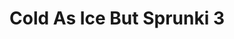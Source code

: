 ---
slug: cold-as-ice-but-sprunki-3
title: Cold As Ice But Sprunki 3
description: "Cold As Ice But Sprunki 3 is an exciting online game. Play for free directly in your browser!"
icon: /images/popular_mods/Cold As Ice But Sprunki 3.png
url: https://wowtbc.net/sprunkin/cool-ice-sprunki3/index.html
previewImage: /images/popular_mods/Cold As Ice But Sprunki 3.png
type: popular mods

# SEO配置
seo:
  title: "Cold As Ice But Sprunki 3 - Play Free Online Game | Fun Browser Games"
  description: "Cold As Ice But Sprunki 3 - Play this fun online game for free in your browser. No download required!"
  ogImage: "/images/popular_mods/Cold As Ice But Sprunki 3.png"
  keywords: "cold-as-ice-but-sprunki-3, online game, browser game, free game, popular mods game, play online"

videoUrls:
  - https://www.youtube.com/embed/example1
  - https://www.youtube.com/embed/example2

whyPlay:
  title: "Why Play Cold As Ice But Sprunki 3?"
  items:
    - "Immersive Gameplay: Cold As Ice But Sprunki 3 offers an engaging and immersive gaming experience that will keep you entertained for hours"
    - "Challenging Levels: Test your skills with increasingly difficult challenges and obstacles"
    - "Beautiful Graphics: Enjoy stunning visuals and smooth animations that bring the game world to life"
    - "Regular Updates: New content and features are added regularly to keep the game fresh and exciting"
    - "Free to Play: Experience all the fun without spending a penny"
    - "Community Features: Connect with other players, share strategies, and compete for high scores"
    - "Cross-Platform: Play on any device with a web browser, no downloads required"

features:
  title: "Key Features of Cold As Ice But Sprunki 3"
  image: "/images/popular_mods/Cold As Ice But Sprunki 3.png"
  items:
    - "Intuitive Controls: Easy to learn controls make Cold As Ice But Sprunki 3 accessible for players of all skill levels"
    - "Multiple Game Modes: Enjoy various gameplay options that provide different challenges and experiences"
    - "Character Customization: Personalize your gaming experience with unique characters and items"
    - "Achievement System: Complete special tasks to earn rewards and recognition"
    - "Leaderboards: Compete with players worldwide and see who can achieve the highest scores"

characteristics:
  title: "Game Characteristics"
  image: "/images/popular_mods/Cold As Ice But Sprunki 3.png"
  items:
    - "Genre: Popular mods game with elements of strategy and skill"
    - "Difficulty: Suitable for both casual gamers and those seeking a challenge"
    - "Play Time: Quick sessions or extended gameplay, depending on your preference"
    - "Art Style: Vibrant and engaging visuals that enhance the gaming experience"
    - "Sound Design: Immersive audio that complements the gameplay perfectly"

info: "Cold As Ice But Sprunki 3 is an exciting online game that offers players a unique and engaging gaming experience. With its intuitive controls, stunning visuals, and challenging gameplay, Cold As Ice But Sprunki 3 provides hours of entertainment for players of all ages and skill levels. Whether you're looking for a quick gaming session during a break or an extended play session, Cold As Ice But Sprunki 3 delivers an immersive experience that will keep you coming back for more. The game features multiple levels of increasing difficulty, ensuring that players are constantly challenged as they progress. With regular updates adding new content and features, Cold As Ice But Sprunki 3 remains fresh and exciting, providing endless entertainment options for its growing community of players."

howToPlayIntro: "Welcome to Cold As Ice But Sprunki 3! This guide will walk you through the basics and help you master the game. Whether you're a beginner or looking to improve your skills, these tips and instructions will enhance your gaming experience."

howToPlaySteps:
  - title: "Getting Started"
    description: "Begin your Cold As Ice But Sprunki 3 adventure by familiarizing yourself with the controls. Use your keyboard or mouse to navigate through the game interface. The tutorial will guide you through the basic mechanics and help you understand the objectives."
  - title: "Understanding the Objectives"
    description: "In Cold As Ice But Sprunki 3, your main goal is to progress through levels by completing specific objectives. Each level presents unique challenges that require different strategies and approaches."
  - title: "Mastering the Controls"
    description: "Practice using the controls to improve your precision and reaction time. Cold As Ice But Sprunki 3 requires quick reflexes and strategic thinking to overcome obstacles and defeat opponents."
  - title: "Utilizing Power-ups"
    description: "Collect power-ups throughout the game to enhance your abilities and overcome difficult challenges. Each power-up offers unique advantages that can be crucial for success."
  - title: "Developing Strategies"
    description: "As you progress in Cold As Ice But Sprunki 3, develop effective strategies for different scenarios. Analyze patterns, anticipate challenges, and adapt your approach to maximize your performance."

faq:
  title: "Frequently Asked Questions about Cold As Ice But Sprunki 3"
  items:
    - question: "Is Cold As Ice But Sprunki 3 free to play?"
      answer: "Yes, Cold As Ice But Sprunki 3 is completely free to play directly in your web browser. No downloads or purchases are required to enjoy the full game experience."
    - question: "Can I play Cold As Ice But Sprunki 3 on mobile devices?"
      answer: "Yes, Cold As Ice But Sprunki 3 is optimized for both desktop and mobile play. You can enjoy the game on any device with a web browser and internet connection."
    - question: "Are there any in-game purchases?"
      answer: "While Cold As Ice But Sprunki 3 is free to play, there may be optional in-game purchases available for cosmetic items or additional features that don't affect core gameplay."
    - question: "How often is Cold As Ice But Sprunki 3 updated?"
      answer: "The developers regularly update Cold As Ice But Sprunki 3 with new content, features, and improvements based on player feedback and game performance."
    - question: "Can I play Cold As Ice But Sprunki 3 offline?"
      answer: "Currently, Cold As Ice But Sprunki 3 requires an internet connection to play as it's a browser-based online game."
    - question: "Is Cold As Ice But Sprunki 3 suitable for children?"
      answer: "Yes, Cold As Ice But Sprunki 3 is designed to be family-friendly and suitable for players of all ages."
    - question: "How do I report bugs or issues?"
      answer: "If you encounter any problems while playing Cold As Ice But Sprunki 3, you can report them through the game's support page or contact the developers directly through their website."
    - question: "Still Have Questions?"
      answer: "If you have additional questions about Cold As Ice But Sprunki 3 that aren't covered in this FAQ, please visit our support center or contact our customer service team for assistance."
---
